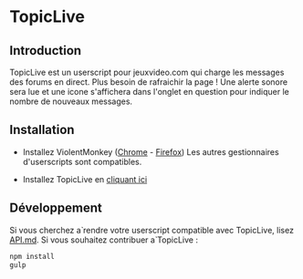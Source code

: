 # TopicLive

## Introduction

TopicLive est un userscript pour jeuxvideo.com qui charge les messages des forums en direct. Plus besoin de rafraichir la page !
Une alerte sonore sera lue et une icone s'affichera dans l'onglet en question pour indiquer le nombre de nouveaux messages.

## Installation

- Installez ViolentMonkey ([Chrome](https://chrome.google.com/webstore/detail/violentmonkey/jinjaccalgkegednnccohejagnlnfdag) - [Firefox](https://addons.mozilla.org/firefox/addon/violentmonkey))
Les autres gestionnaires d'userscripts sont compatibles.

- Installez TopicLive en [cliquant ici](https://github.com/Kiwec/TopicLive/raw/master/topiclive.user.js)

## Développement

Si vous cherchez а̀ rendre votre userscript compatible avec TopicLive, lisez [API.md](https://github.com/Kiwec/TopicLive/blob/master/API.md).
Si vous souhaitez contribuer а̀ TopicLive :

```sh
npm install
gulp
```

